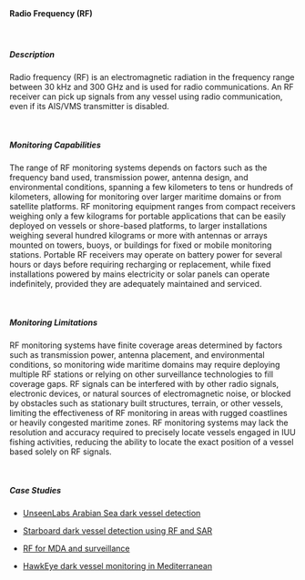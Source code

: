 <br>

#### **Radio Frequency (RF)**

<br>

##### **Description**

Radio frequency (RF) is an electromagnetic radiation in the frequency range between 30 kHz and 300 GHz and is used for radio communications. An RF receiver can pick up signals from any vessel using radio communication, even if its AIS/VMS transmitter is disabled. 

<br>

##### **Monitoring Capabilities**

The range of RF monitoring systems depends on factors such as the frequency band used, transmission power, antenna design, and environmental conditions, spanning a few kilometers to tens or hundreds of kilometers, allowing for monitoring over larger maritime domains or from satellite platforms. RF monitoring equipment ranges from compact receivers weighing only a few kilograms for portable applications that can be easily deployed on vessels or shore-based platforms, to larger installations weighing several hundred kilograms or more with antennas or arrays mounted on towers, buoys, or buildings for fixed or mobile monitoring stations. Portable RF receivers may operate on battery power for several hours or days before requiring recharging or replacement, while fixed installations powered by mains electricity or solar panels can operate indefinitely, provided they are adequately maintained and serviced. 

<br>

##### **Monitoring Limitations**

RF monitoring systems have finite coverage areas determined by factors such as transmission power, antenna placement, and environmental conditions, so monitoring wide maritime domains may require deploying multiple RF stations or relying on other surveillance technologies to fill coverage gaps. RF signals can be interfered with by other radio signals, electronic devices, or natural sources of electromagnetic noise, or blocked by obstacles such as stationary built structures, terrain, or other vessels, limiting the effectiveness of RF monitoring in areas with rugged coastlines or heavily congested maritime zones. RF monitoring systems may lack the resolution and accuracy required to precisely locate vessels engaged in IUU fishing activities, reducing the ability to locate the exact position of a vessel based solely on RF signals. 

<br>

##### **Case Studies**

- [UnseenLabs Arabian Sea dark vessel detection](https://unseenlabs.space/2022/07/11/unseenlabs-rf-detection-illegal-unreported-and-unregulated-iuu-fishing-in-arabian-sea/)

- [Starboard dark vessel detection using RF and SAR](https://starboard.nz/case-study-dark-vessel-detection-for-mda/)

- [RF for MDA and surveillance](https://ieeexplore.ieee.org/document/9976957)

- [HawkEye dark vessel monitoring in Mediterranean](https://www.he360.com/resource/locating-dark-ships-in-the-era-of-space-based-rf-geolocation/)

<br>

